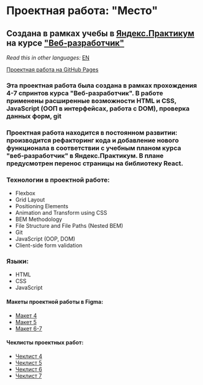 # Проектная работа: "Место"

## Создана в рамках учебы в [Яндекс.Практикум](https://praktikum.yandex.ru/) на курсе ["Веб-разработчик"](https://praktikum.yandex.ru/web/)

*Read this in other languages:* [EN](https://github.com/MelnikovAleksei/mesto/blob/master/README.EN.md)

[Проектная работа на GitHub Pages](https://melnikovaleksei.github.io/mesto/index)

### Эта проектная работа была создана в рамках прохождения 4-7 спринтов курса "Веб-разработчик". В работе применены расширенные возможности HTML и CSS, JavaScript (ООП в интерфейсах, работа с DOM), проверка данных форм, git
### Проектная работа находится в постоянном развитии: производится рефакторинг кода и добавление нового функционала в соответствии с учебным планом курса "веб-разработчик" в  Яндекс.Практикум. В плане предусмотрен перенос страницы на библиотеку React. 
### Технологии в проектной работе:
* Flexbox
* Grid Layout
* Positioning Elements
* Animation and Transform using CSS
* BEM Methodology
* File Structure and File Paths (Nested BEM)
* Git
* JavaScript (OOP, DOM) 
* Client-side form validation 

### Языки:
* HTML
* CSS
* JavaScript

#### Макеты проектной работы в Figma:
* [Макет 4](https://www.figma.com/file/SLGf16iUspCIjC05qUi1dk/YP-project-4-mesto) 
* [Макет 5](https://www.figma.com/file/n0Ho0JWLOCYiVkrboLTVJo/sprint-5-mesto) 
* [Макет 6-7](https://www.figma.com/file/qk3Axq4MZryPzGFfCnUnrP/sprint-6-mesto) 

#### Чеклисты проектных работ:
* [Чеклист 4](https://code.s3.yandex.net/web-developer/checklists/new-program/checklist-4/index.html) 
* [Чеклист 5](https://code.s3.yandex.net/web-developer/checklists/new-program/checklist-5/index.html) 
* [Чеклист 6](https://code.s3.yandex.net/web-developer/checklists/new-program/checklist-6/index.html) 
* [Чеклист 7](https://code.s3.yandex.net/web-developer/checklists/new-program/checklist-7/index.html) 
